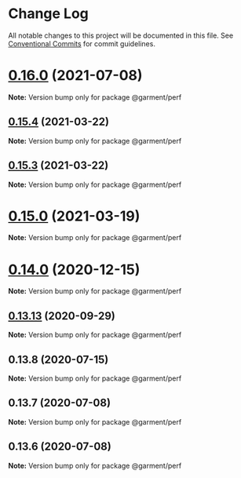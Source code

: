 # Change Log

All notable changes to this project will be documented in this file.
See [Conventional Commits](https://conventionalcommits.org) for commit guidelines.

# [0.16.0](https://github.com/Farfetch/garment/compare/v0.15.4...v0.16.0) (2021-07-08)

**Note:** Version bump only for package @garment/perf





## [0.15.4](https://github.com/Farfetch/garment/compare/v0.15.0...v0.15.4) (2021-03-22)

**Note:** Version bump only for package @garment/perf





## [0.15.3](https://github.com/Farfetch/garment/compare/v0.15.0...v0.15.3) (2021-03-22)

**Note:** Version bump only for package @garment/perf





# [0.15.0](https://github.com/Farfetch/garment/compare/v0.14.6...v0.15.0) (2021-03-19)

**Note:** Version bump only for package @garment/perf





# [0.14.0](https://github.com/Farfetch/garment/compare/v0.13.14...v0.14.0) (2020-12-15)

**Note:** Version bump only for package @garment/perf





## [0.13.13](https://github.com/Farfetch/garment/compare/v0.13.12...v0.13.13) (2020-09-29)

**Note:** Version bump only for package @garment/perf





## 0.13.8 (2020-07-15)

**Note:** Version bump only for package @garment/perf





## 0.13.7 (2020-07-08)

**Note:** Version bump only for package @garment/perf





## 0.13.6 (2020-07-08)

**Note:** Version bump only for package @garment/perf
